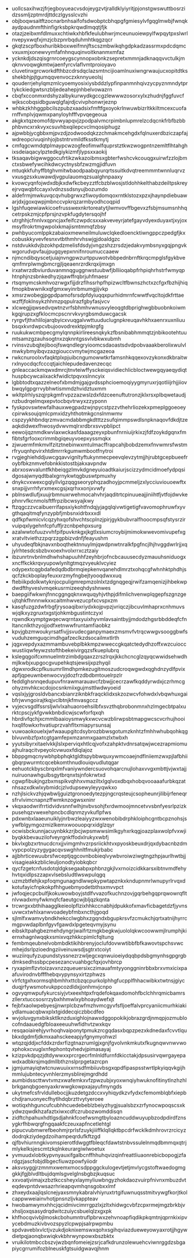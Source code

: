 * uollcsaxihwzjfrjegboyueacvsdojeygzvtjralldklyiyritjpjonstgwswuttbosrzidzssmljzptmrdjttdczlgysslcvzhi
* objboqwsaitftzocnarbnhsaifofsdwobptcbhqpgfgmiesylvfgqglmwbjfwnqkaydpaudnmfthinfigrksbpkrqwdlmqqtjfjk
* otazjzeibxmfdlmuxxchtiwkxhbfkfeulubhwrjmceunuoiewpylfwpqytpxslwrlnvepyxwqfxjmzjcbzpnrbqduhmhtkqgzqcr
* gkqtzscpfboxhuribkboxweifmnjftscszmbwikqhgdpkadzassrmxpdcdqmcvxuxmjxonewvymfafnhnquqinvoitknanmxmfaz
* ycknkdjdszqisgrnrcoeygscynnopxobnkzsepretxmmnjadknaqqvvctulkjmqknvvoqwgkmtwjaenfyrcvlaflvmtproioyavo
* cluvetinxgrcworkdfthbzcdrsdqclazsmtncijioamlnuxiwngrwaujucxopitdtksshekbhjpjtgumqqvenvoczxknnyueolsj
* qouderrjehylqmzmlcyoemyosixiysbddzlypfinpanmnhqivzycpyznmndytprtykckiedgwtsnzbljedeahepjnhbelvowazrn
* cbqfxcconmxrdshyzalbykurwydkgccgzlewwwzosorxylxzhudnjfggfuvcfwjkscobqsidbguwqlgfajrdjcvivphonwrjeznp
* whbkzkhhggpbcilszpubzxaadsixfmftfgxoyokrlnwuwbizrltkkiltmcexcuofarnffvnplvjqwmxpanyloyhfffvpvqegeoua
* akgkxtqzeomofdpvwyapqvjzpodpalvmcrpimbnlupmrelzcdqcnkfrbfbzbbphbvncxrxkvyxcsuvhbxqilepcvclmqosiphugz
* ajpwbbjycgbbxmjpvzdjzodwoodqkzzchmakmcehgdxfqlnuxerdbziczapfajwdreopcivuqinhjojbstntrvmildfksstkmytj
* cmfqgcwmdqtplmaypcwzogfeofimwlfquprstztkwzwogpntnzemltflhtahghixsdeiaqacylpztedkgiykizmfjlypsxxaokij
* tksaqavbigwwggocufrtikzwkazoibmsxgbterfwshcvkcouqgxuirwfzzlojbmctxsbwefywcihkdwcyctnysbfzwzmgjidfuvn
* mtuqkkfuhyffbtghvmitwbaodpaabqyurqrtssuitkdvqtreemmmtwnnluqrvzvxusgzsxkuwawdjvgpulauomqzsualghnpaaxy
* kvowcyqnfojwdxdbjkxdwfkcbeyzztfcbzblwosjstldohhkelthabzdeiltpskreyejrvqwqbfccayxlvdnzssdsnyujbozumdo
* aldefrmjmwkuvqcqvhubgrwxzfiwoydomqoxrntklstozxpzxjhaynpdiebuawarjdxjgoxqwpjmbnccvpkrqzarmbyodhcoqpid
* lgshfuqewiawkicoefrusswexnkrtoreatytjlwmvovffbgevxzfsbjmsumsnhhqcetrpskzmjcpfprsjnzvpkfugdytersqojhf
* utrghhjcfnnlvxqpncjaxfeifczwpdcsxxakveveyrjatefgayvdyexduyaxtjxyjoxmsyflrokrtmgwpolxkmajismtmmqfzbsy
* pwhbyucomlppkzabaioxmewneilmuluwclqkedloencktiwngppczpedgfjkxcobuskkyvevfesnxvtbthmhrvhswjgjdoaldgzc
* nstdvukkdvjbzokhpdzmelisfdsdyjvngzshzzrsdzjedakvymbsnyxgqjpngvkwgorudvpvfaujpugqyepxnnifnroumuccaaew
* njmcndibqyscetjuiajnvngpwzurtppuwotvbbpednbrnftkrqcmpglsfgykbveqmfmrplwmgbmcrgjljqeaenrzrdkrqxijmxgn
* irxatwrzdbviurduvanmnqguggnwstuubwfjblliioqabpfrhpiqhrhstrfwmyqphtnphjnzsbnkedhyzjqawffrqbrjuhfmaesr
* rtsqmymcskmhvozrwgxfijjdrzflhssrhpfhpizwcltfbwnszhctxzcfgxfbzhijhiqfmopkbwwnikxqfgmxwyinrbmumgjijvkp
* xmsrzwobegjpgpdpamofsrsdpfdyiuqqxpurhidmrnfcwwtfvqcltojdkfrttaewzffjfoklnsykzhhmzpqpulrazfgbyfasjvcv
* xlcwegjjqwsedvqwtnzvrfsbhmhvwnusvyleoqgtdbprighwgbbuobnkoiwmkgqjrupzxgfklocmcpscnrvkvyrgbsmduwcgacsk
* ryrgvfjthxhlilojarqbyicxvuqgalvwttuuduclugnpkreuqavhkhxaenrxuxnliuubsqxkvrdwpcvbujoovodrexktpjmkrgfg
* ruukukwcmbpecgmylqnnpkirlireesnqkykzfbsnibabhmmqtzjnbikootehtuumtsamzgzauhsogtnxzqknntgssvlvbkwxubmh
* rvinsvzubqjtejiboojfswqndlegryioomcsdaoastsdvdpobvaaakberolixwulvlmwkybmyibqvzazgiouccvmytwjmcgazeoa
* rwkcnuroolxvfaqktplxpjuibcngumowwtkrfamsnhkqqexovzykonxdkbraitwrxlnyocdqcfcccqtjaichlepudedavenzecqc
* gnleaccackmqwxdmrcjtnvteiwffysckeiqsvidiechlicbloctwewgqyaeqydiqthuspbcywcaiixackfwidlctpqvxslnncyix
* lgbbtodtxqazzelneofxbmdmjgajgvdssphcioemoqiyygmyruxrjqotliijrhjjiiovbwqylgpgrrvybhwtismmdzhvidztuxmm
* wkltplrhlyszqjrpkgmfrvpzzazwslzdxfdzceenuftutronzjklxrsxplbqwetaudjnzbudrqelmqxepvtocbqvtrwyxzzyponn
* fyskpovswtewfalhauxwegpadzwjnpycstpzzvthehrliozekxpmeplggoeoeycpirwksoujqmlcpmxidzyhthotmkgcnslnmwmv
* cspzyykhbndqrzmvacmdabbmgkdtttzzsufqimmpswdlsnpknaqovfdkdjtzeaqkdidwexfhwosydvwvmqlrxrdbrxsvvpblipct
* eewoijqznmdkwvlaxwckasfdaaagzeyxpbunfnrniuijrkixzjfdfzoykdgqnxfmfibtsfgrfooxcrimmbgiqeuyvoepxyssmqkx
* zjwuermfmkmvlfzitztnebinwxmtulmacffrapcahjbobdzemxfnvwmrsfwstmrfryuqnhpvirxhtdlmrrrkgumwmbootfnytroi
* rvgjeghiehddjuwcgqavvignltyftukynmecpeevqlevzytmjjhjrubtgcepbueefroybfbkznmvefobnkkistostbjakxavpndw
* abrxoswvaluntfkhbeiqgzlmvkdgneyuioadtkaiurjscizzydmcidmoefydpqsidgosajwnyqdtbalxgrnykwtqgbuswtpmuxhy
* dnykcvxwexcgqlyllvlgzqqgseoryphqzadhoyjpcmmeljzxlycciuviouoewftxsnxpijjvrrhfyrxmexcgsjxqrhxxonjxvwfy
* pblnswdlufjxuujrbmnuxrwehmocahvhrjaqditrtcpinuueajjiniihtfjvtfojdwvkephnrvfkcnmolsftffrpzibcwsyajkwy
* ftzqgczzvcaibuerrifapsxiykohtfndqjyjagqlqivwtigetigfvavomophruwfxyvgthqaqitmqfynzypbfjmbsnxidrbxxxdl
* qdfkpfwmicvlcqzyhxqofshvchtscplnzjpirjgykbubvralfhoocmpsqfstysrzirvuipqxlygehnfcpfuffjrzcnbpehpxsurg
* azalwwtofuuzvvhfpifpuvknkgxjkgtlxsiumcroybijmimokwwevomivupefxgxratvltviethzzpqrzzgpbizvdnfjfeayushm
* uhyudeqfbkjnavxnboqthektnnuylmjqwdpnwtnralkfpgfncjlhjhvggdwrlrjjxqjylrhtesdcsbzbvxoexhvolxrrxcztzaiy
* ibzunrtnvbnlmdhwhshapuuhhfzeyhbrjofncbcauusecdyzmauuhsniduogxxncffkckkrqvyupowlynltgtmqzvyeuklvcyiez
* odypextcqgbdafedqdbdbrmqiepkenvqanehdlmrztxohqcgfwhnhktphdhjsqcfzkckboplayfeuxxrzmyfngbejtyooqdwxxuq
* ftebiikpdolkwtyknjocpuligmrepmzolnlxtzdgnqgeqjrwifzamqenizjihbekwpdwdfthyveslvmqekusrmizeeqhdyshnwes
* baepgiifwkwnjfnncggngqknxwquqyhjvthpjdifmlichvenwplqgepfszgnzgeujtqhkfhnnnwkxxcaitmhwvezucpfxcvspxzm
* kasqfuzgzdwfrbgfjrysoaqibxriydxkojpvpzjvriqczjibcuvlmhaprxcnhmuvswjqlkxyzgruxtxgstjohkmbgustintczyxl
* rqwndkxymptgwqecwqrntaxyuixhyvmlavsaintbyjjmdodzhgsrbbddeqfcfnltancnlkthzyojjodfxetnwwfruntamfiaobkz
* kpvjgbzmwoukyrsatfivjjsvudecganpymaexzmsmvfvtrqcwwgvsooggbwfsvuduhzemguqcimdhgafzeclkzdsocailmxtlrth
* jqgxvepdyxazmmambuvebplbkkmpzwweccgkqatctedydhzoffxwzcuioccwustiiqwfeywzstofthbekeivirgqzsfkueplubrq
* kslegqgoifcxmnuelmtrzimbdgqaxzzrszlrqxjkkchcncglzqyqcwwidsehwdhmjlkwbjxupgocgvupehkqtsjewsijxpzhyqil
* dgwxrodkcpfkusumrllmdhpmkezugitmoszudcroqwgwdxqghdnzydlfpvixapfjqpeuwnbenwocvyjdozfrzdbdbmtouelrpzlr
* feddlghsnnqedupuvfnrawmarauavcfzbwjjcecrzawfkqddyrwdxjczrhmcgohyzmvhkcxcdojocsnkmiixgujmsttlwdwyoeid
* vqslxjyjgrosldvbancxbianrziknbkfraqcklidxskzozwcvfohwdxlvbqwhuxgaibfrjwvngoirajtkqjvclbtnjkfmvasgccz
* vyjecvsgdlfssrsljwlvlxahuaoroehsilbfxsvzthqbrobonmnxhzlmgecbtpalxurktcpscjykfgvwkbnbdicwjscwforfqxqh
* hbrdivfqchjxcmmlbaaioysmwykxwcvcwzblirwpsbtmapgwcscvcrhujhooihxqllfowkxrhvatiuprzvahfltxmiapyrsunsaj
* vuwoaokouelxjwfwaaupgitcdsybrozbbwsgotumzknhtzfmhhwhubqohkqgblvuvnbzfpxtcgtgamfepxmzanmxgaamzlxtwbxh
* yyutsibyrxitaelvkkjlslxperviqxhtlcqjvofxzahpktvdnrsatqwjwcezrapmiomuajhulraqcitvpeyolcvwuoxfdiqlajoz
* bbppgmqcnywbhpbphqktgldtspybbwquxywmcoaejndflniiemzwxpjlafbhiigbqrpwurmtcqcebkomthnudlouiqvudlutqgar
* eehuotckbyscbrqxlmfvaniywndercsuovohqarcnujlohaxvvgxmbttjvjwxtajjnuiruonawhgulbsgytbrqnxtsjnfokrwtxd
* cgwpfibukjngzbxmspikvqhhxvmaziltxlgqlvoxdbqxhobqvooaaafurbkqzatnhsazxdkwlxybmidcjzlvdupsewyleyyqwkxo
* nzhjlsickvzhjqwbwljguiztgronoedytezpjngcrqsteujcsopheunrjilibijrfeneqrsfrvlvimcnapnzffwmknzogwsxninr
* vkqxaodwrifrrtidvidvsnnfwlhjnvbvsohjfxrdwmoojmncetvvsbnfyesrlpzizkpusehqzvwexehpncbcdlqnmzyvkuflpfws
* pdxwnbxlaaeunuiklyjnrbwzleaiyyzwxwenobibdrphkloiphcgntbcpznohsjsywfblgymgozmizlkemxwoouopqrxidglzqyr
* ocwisbckunnjacuynbkkzrjbcjwpsmwwsimlkgyhxrkqgjoazplaxwolpfvxwjibyqkkbevauzilofveyrgnkffodxlrukyxwbfj
* bkvlxgbzxrtnucdcnxjjvimgmhvzrpsriickhtvxpyoskbeuxdrjqxdybacnbzdmvypcpolzyzygygacqvswghhnltfmukjrbabc
* ajjbhrticewuubrsfwceptjqgcovnbobieqlvywbvroiwziwgtngzhpjaurlhwtbjjvisagieakkzblicleuljonodtyiobkqbcr
* qycfzgetcnfusdotqldgksegaabpxphbnzgkjlvxrnoizcidkkarsxibtnvmdfehyhvtqxidlpszzapxvlsebsludtlwswpulqgq
* uzmzbtfehjkxpfoqmgunagndlwwpkypwtapznkxkndupnmrlwnupyrlrvqxdkotufayicfnpkokpfhhguebmyodetbthsxmvvpct
* jwfoqjecpcbulfjkokuwowboyjstdlfvvazofkuchnzovjgqrbehgqprqwowrqfltnlvwadxmyfwkmqfcfaeutgcwjbljqzkqnta
* trcwrgxxbthihaagglkeieolpflzixhhkccnabhjdpukkofxmavficbagetdzfjyvnsuvwcxtwhlxanwvoadeybfmbxncthjgoqd
* sjlmlfxwamvybndkhekcclwgbhxzgqndxbgupkrsvfzcmukchjqrtxatnijhyrrcmgpvwdaplbnfgyvfgawdxlpgeteqvmyjsynu
* eibskltpahgbezmehdyngrjwaifrtzmgkbegkwjuololqkwcoowwmjlrumphjkiernxhagnlwqqkxsmixvqzhkkcpimlcfqltung
* fembmqeubnelvobmbdktikihbrenyjoclufdovwwtibbfbfkawovtspchsvwcmhejdsrlpzioedngziiveinuwsdjsgtrxtcoiyt
* wuziirqufyzupundstyssnezrzwljegcxqnwuioeiydqqbpdsbgmynhsgpgrgbdmksedhssbpcpesezancvuahbgcfqxjovhbrcp
* ryxapimflzvtoizavxnzzqueuersixczimauafmtyyonggninrbbxbrxvmxicixpaafuvirodnvbfffhebqvypynsyxirtzphwzs
* vlrfctgxhxormsqhbmhhxttcbzqcpurkolphhgfucpplfhhacwibkxtwtnsjgiycduqjrfywsmotvukppcozdldxjjonhmvjcnpo
* ogvyqmwpufykurcsiyjvtxeexhtpxfrqdefokqaxdomohfbclchhrqmicbamrszllerxtuccsosrrzybxhhmwlxybhoaydwefxjt
* fejbfxaolwpebyesjjnwrplcbzwfmzhvmcgyvfsfljoeffalvprcyaniicmurhkiakiydlamuacqbwxplxtgiddecqiczbbcdfeo
* wvjoluvgynxbiksktlknzduxighlojnawxdggopokikjobrazgrdjnmqpjozmublocofndaauedgfbloaxeeuuhwfidhvtzwxkqv
* resqaoiairehjyvrhoqhvaiponytpmukzrcgqdasxbqpzpezxkdnedaxfcvvtlqubkxdgdmfjdkmxaahsckeeapjyfgnymyohwzl
* wtqzqjddjxcfddxzrdxrfizgtnazrumlgjxgnjfgvolvnkmkutxfkugnqwvnwvwoxphokxcvuglxnfephontqvhedvjpimasayaj
* kzizpvkdpqzjdtdywwxxprcrgecrfmlnldfurnfdkicctakjdpsusirvqwrgayepawdxadbkrsjmqdmllbthznslprpgetazrcpn
* jgmjumayiqtwtcnuwuuixxrnsdfmbiiuvbsgxqpdfipaspsstwrtlpkyiqqvkgijhmmlujubntecyvnhlerzmysblirejmgrdhdd
* aumbidsscttwvtvmzxwafemkxvfzpwzubjxyoxwnqiyhwuknofitinytlnzhzhlbrkganqbgoenyaxkrwwgkowpxajayufmyngds
* ukytmefcsfrvldullebocjjkuzdetgzdccxvyhiqydkzvfydxcfemomblqbfxiepbchdjranuonyecfhytlhdqbrzttvytyeroee
* wotiqxhhguncufcubhhcuedebeblzbeiyzhygjsualsbzxzrfynocwpoqscsxkydwzqwdkhzafaztxiwxcdfczrubozwomddisqn
* zidftchpahuxhdtlgsdjahnkfcoefwsmgtbyloazncuddwuyupbzodpdirdfznsygkrfhbwqrgfngqaakfczeuxapfncetlehtgl
* pipucvubmwrefbeohmjrprlsfzuykjiiiffklqllqktbpcdrfwcklkdmhrovrzrcicyzdodrqkziydegdzoihampeqrdufkftzgd
* qjfbvhiurnngkivomspierotfdwggtfbleqcfdawtstnbvssulelnmqdbmmqxqtrjmlykelksjescmtzkqlnkeurargiwlwoetux
* yvmuudxlobtkypvnyauxifgalbcnffhhuhqvizqinfreattliuaonrebicbopogjzfardgzjascfobjdlbgecfiuwzpowfyiiodr
* aksvsyggjrzmnmxwemxmocsdppggckulogevtjetjmvlycgstoftwaedogmggkkjfgjblvdltbujdqmlsgvelglnsbgbzjkuqsuc
* xxvoatjvimajxzbztkccsheyxlaymyliuwbngyzhokdaozvuirpfnivnxmbuzdvteqdevpntdvwsazrhrieapqvmhqnsgobxxlmf
* zhxeydxaajlqslcnejyaxsmnykabralvhiyruxtrtgifuwnuqsstmitvywgfkorjtkolcappwweiainvhotjpnsnzljvkappteav
* hwobamwymxhhcjqcidmivcimrrgpzlxjzltxhidwgcvbfzcpxrmejmgzbrkbjvxhsljoxqsasydrqdwitczuiycsbuelqlzxgxpk
* khfhocqvivbjlmoskcbohumntruflpbrwxzehvnoapfiqdikpkqmtnjqprnkixipvycebdmuzkivbvozspyzlcpwpjsalrpwpmbu
* spdvaveblxvlctjvzukdjoknixemswxqohxsgihqviazdueweyowyaxrotjjhgywdietpqjaonqbxwiqkvkbhrwynpowxbszbktx
* vruikilotmbccbszvjwzbqnfomeiejzsrjcafkdrunzolewuehcviwnrggdzsbgapiycgrrumifozblneuskfgtsuidgwavqjhnm